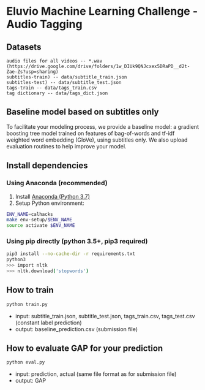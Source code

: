 # Eluvio Machine Learning Challenge - Audio Tagging

## Datasets
    
    audio files for all videos -- *.wav (https://drive.google.com/drive/folders/1w_DIUk9QNJcxex5DRaPD__d2t-Zae-Zs?usp=sharing)
    subtitles-train) -- data/subtitle_train.json
    subtitles-test) -- data/subtitle_test.json
    tags-train -- data/tags_train.csv
    tag dictionary -- data/tags_dict.json

## Baseline model based on subtitles only
    
To facilitate your modeling process, we provide a baseline model: a gradient boosting tree model trained on features of bag-of-words and tf-idf weighted word embedding (GloVe), using subtitles only. We also upload evaluation routines to help improve your model. 

## Install dependencies

### Using Anaconda (recommended)

1. Install [Anaconda (Python 3.7)](https://www.anaconda.com/download/#download)
2. Setup Python environment:
```bash
ENV_NAME=calhacks
make env-setup/$ENV_NAME
source activate $ENV_NAME
```

### Using pip directly (python 3.5+, pip3 required)
```bash 
pip3 install --no-cache-dir -r requirements.txt
python3 
>>> import nltk
>>> nltk.download('stopwords')
```
    
## How to train
```bash
python train.py
```
* input: subtitle_train.json, subtitle_test.json, tags_train.csv, tags_test.csv (constant label prediction)
* output: baseline_prediction.csv (submission file)
        
## How to evaluate GAP for your prediction 
```bash
python eval.py
```
* input: prediction, actual (same file format as for submission file) 
* output: GAP 
    